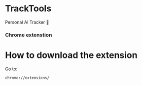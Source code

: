 # TrackTools
 Personal AI Tracker 🤖 
 ### Chrome extenstion

# How to download the extension

Go to:

```URL
chrome://extensions/
```
